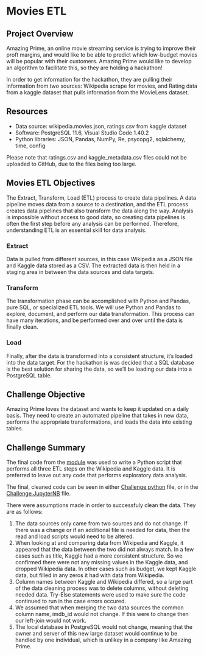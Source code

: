 # Movies ETL

## Project Overview
Amazing Prime, an online movie streaming service is trying to improve their proft margins, and would like to be able to predict which low-budget movies will be popular with their customers. Amazing Prime would like to develop an algorithm to facilitate this, so they are holding a hackathon!

In order to get information for the hackathon, they are pulling their information from two sources: Wikipedia scrape for movies, and Rating data from a kaggle dataset that pulls information from the MovieLens dataset.


## Resources
- Data source: wikipedia.movies.json, ratings.csv from kaggle dataset
- Software: PostgreSQL 11.6, Visual Studio Code 1.40.2
- Python libraries: JSON, Pandas, NumPy, Re, psycopg2, sqlalchemy, time, config

Please note that ratings.csv and kaggle_metadata.csv files could not be uploaded to GitHub, due to the files being too large. 

## Movies ETL Objectives
The Extract, Transform, Load (ETL) process to create data pipelines. A data pipeline moves data from a source to a destination, and the ETL process creates data pipelines that also transform the data along the way. Analysis is impossible without access to good data, so creating data pipelines is often the first step before any analysis can be performed. Therefore, understanding ETL is an essential skill for data analysis.

### Extract
Data is pulled from different sources, in this case Wikipedia as a JSON file and Kaggle data stored as a CSV. The extracted data is then held in a staging area in between the data sources and data targets. 

### Transform
The transformation phase can be accomplished with Python and Pandas, pure SQL, or specialized ETL tools. We will use Python and Pandas to explore, document, and perform our data transformation. This process can have many iterations, and be performed over and over until the data is finally clean. 

### Load
Finally, after the data is transformed into a consistent structure, it’s loaded into the data target. 
For the hackathon is was decided that a SQL database is the best solution for sharing the data, so we’ll be loading our data into a PostgreSQL table.

## Challenge Objective
Amazing Prime loves the dataset and wants to keep it updated on a daily basis. They need to create an automated pipeline that takes in new data, performs the appropriate transformations, and loads the data into existing tables.

## Challenge Summary
The final code from the [module](https://github.com/hillarykrumbholz/Movies_ETL/blob/master/Movies_ETL.ipynb) was used to write a Python script that performs all three ETL steps on the Wikipedia and Kaggle data. It is preferred to leave out any code that performs exploratory data analysis.

The final, cleaned code can be seen in either [Challenge python](https://github.com/hillarykrumbholz/Movies_ETL/blob/master/Challenge.py) file, or in the [Challenge JupyterNB](https://github.com/hillarykrumbholz/Movies_ETL/blob/master/Challenge.ipynb) file. 

There were assumptions made in order to successfuly clean the data. They are as follows:
1. The data sources only came from two sources and do not change. If there was a change or if an additional file is needed for data, then the read and load scripts would need to be altered. 
2. When looking at and comparing data from Wikipedia and Kaggle, it appeared that the data between the two did not always match. In a few cases such as title, Kaggle had a more consistent structure. So we confirmed there were not any missing values in the Kaggle data, and dropped Wikipedia data. In other cases such as budget, we kept Kaggle data, but filled in any zeros it had with data from Wikipedia. 
3. Column names between Kaggle and Wikipedia differed, so a large part of the data cleaning process was to delete columns, without deleting needed data. Try-Else statements were used to make sure the code continued to run in the case errors occured. 
4. We assumed that when merging the two data sources the common column name, imdb_id would not change. If this were to change then our left-join would not work. 
5. The local database in PostgreSQL would not change, meaning that the owner and server of this new large dataset would continue to be handled by one individual, which is unlikey in a company like Amazing Prime. 
